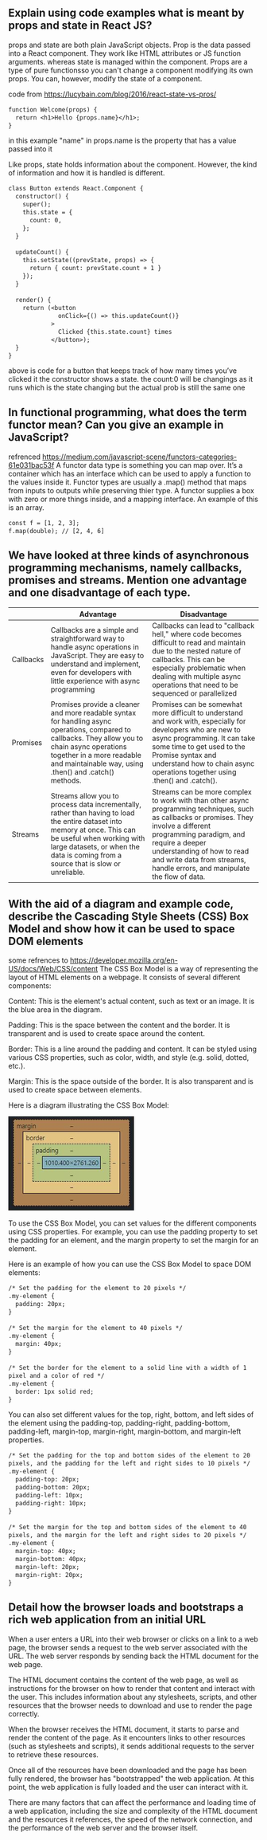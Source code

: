 ## Explain using code examples what is meant by props and state in React JS?
props and state are both plain JavaScript objects.
Prop is the data passed into a React component. They work like HTML attributes or JS function arguments.
whereas state is managed within the component.
Props are a type of pure functionsso you can't change a component modifying its own props.
You can, however, modify the state of a component.

code from https://lucybain.com/blog/2016/react-state-vs-pros/
```
function Welcome(props) {
  return <h1>Hello {props.name}</h1>;
}
```
in this example "name" in props.name is the property that has a value passed into it

Like props, state holds information about the component. However, the kind of information and how it is handled is different.

```
class Button extends React.Component {
  constructor() {
    super();
    this.state = {
      count: 0,
    };
  }

  updateCount() {
    this.setState((prevState, props) => {
      return { count: prevState.count + 1 }
    });
  }

  render() {
    return (<button
              onClick={() => this.updateCount()}
            >
              Clicked {this.state.count} times
            </button>);
  }
}
```
above is code for a button that keeps track of how many times you’ve clicked it
the constructor shows a state. the count:0 will be changings as it runs which is the state changing but the actual prob is still the same one

## In functional programming, what does the term functor mean? Can you give an example in JavaScript?
refrenced https://medium.com/javascript-scene/functors-categories-61e031bac53f
A functor data type is something you can map over.
It’s a container which has an interface which can be used to apply a function to the values inside it.
Functor types are usually a .map() method that maps from inputs to outputs while preserving thier type.
A functor supplies a box with zero or more things inside, and a mapping interface.
An example of this is an array.
```
const f = [1, 2, 3];
f.map(double); // [2, 4, 6]
```

## We have looked at three kinds of asynchronous programming mechanisms, namely callbacks, promises and streams. Mention one advantage and one disadvantage of each type.
|           | Advantage                                                                                                                                                                                                                                     | Disadvantage                                                                                                                                                                                                                                                                                   |
|-----------|-----------------------------------------------------------------------------------------------------------------------------------------------------------------------------------------------------------------------------------------------|------------------------------------------------------------------------------------------------------------------------------------------------------------------------------------------------------------------------------------------------------------------------------------------------|
| Callbacks | Callbacks are a simple and straightforward way to handle async operations in JavaScript. They are easy to understand and implement, even for developers with little experience with async programming                                         | Callbacks can lead to "callback hell," where code becomes difficult to read and maintain due to the nested nature of callbacks. This can be especially problematic when dealing with multiple async operations that need to be sequenced or parallelized                                       |
| Promises  | Promises provide a cleaner and more readable syntax for handling async operations, compared to callbacks. They allow you to chain async operations together in a more readable and maintainable way, using .then() and .catch() methods.      | Promises can be somewhat more difficult to understand and work with, especially for developers who are new to async programming. It can take some time to get used to the Promise syntax and understand how to chain async operations together using .then() and .catch().                     |
| Streams   | Streams allow you to process data incrementally, rather than having to load the entire dataset into memory at once. This can be useful when working with large datasets, or when the data is coming from a source that is slow or unreliable. | Streams can be more complex to work with than other async programming techniques, such as callbacks or promises. They involve a different programming paradigm, and require a deeper understanding of how to read and write data from streams, handle errors, and manipulate the flow of data. |

## With the aid of a diagram and example code, describe the Cascading Style Sheets (CSS) Box Model and show how it can be used to space DOM elements
some refrences to https://developer.mozilla.org/en-US/docs/Web/CSS/content
The CSS Box Model is a way of representing the layout of HTML elements on a webpage. It consists of several different components:

Content: This is the element's actual content, such as text or an image. It is the blue area in the diagram.

Padding: This is the space between the content and the border. It is transparent and is used to create space around the content.

Border: This is a line around the padding and content. It can be styled using various CSS properties, such as color, width, and style (e.g. solid, dotted, etc.).

Margin: This is the space outside of the border. It is also transparent and is used to create space between elements.

Here is a diagram illustrating the CSS Box Model:

![CSS Box Model](https://github.com/DorkSoul/4th-Year/blob/main/Rich%20Web/Lab4/lecture-review/CSS-Box-Model.JPG)

To use the CSS Box Model, you can set values for the different components using CSS properties. For example, you can use the padding property to set the padding for an element, and the margin property to set the margin for an element.

Here is an example of how you can use the CSS Box Model to space DOM elements:

```
/* Set the padding for the element to 20 pixels */
.my-element {
  padding: 20px;
}

/* Set the margin for the element to 40 pixels */
.my-element {
  margin: 40px;
}

/* Set the border for the element to a solid line with a width of 1 pixel and a color of red */
.my-element {
  border: 1px solid red;
}
```
You can also set different values for the top, right, bottom, and left sides of the element using the padding-top, padding-right, padding-bottom, padding-left, margin-top, margin-right, margin-bottom, and margin-left properties.
```
/* Set the padding for the top and bottom sides of the element to 20 pixels, and the padding for the left and right sides to 10 pixels */
.my-element {
  padding-top: 20px;
  padding-bottom: 20px;
  padding-left: 10px;
  padding-right: 10px;
}

/* Set the margin for the top and bottom sides of the element to 40 pixels, and the margin for the left and right sides to 20 pixels */
.my-element {
  margin-top: 40px;
  margin-bottom: 40px;
  margin-left: 20px;
  margin-right: 20px;
}
```


## Detail how the browser loads and bootstraps a rich web application from an initial URL
When a user enters a URL into their web browser or clicks on a link to a web page, the browser sends a request to the web server associated with the URL. The web server responds by sending back the HTML document for the web page.

The HTML document contains the content of the web page, as well as instructions for the browser on how to render that content and interact with the user. This includes information about any stylesheets, scripts, and other resources that the browser needs to download and use to render the page correctly.

When the browser receives the HTML document, it starts to parse and render the content of the page. As it encounters links to other resources (such as stylesheets and scripts), it sends additional requests to the server to retrieve these resources.

Once all of the resources have been downloaded and the page has been fully rendered, the browser has "bootstrapped" the web application. At this point, the web application is fully loaded and the user can interact with it.

There are many factors that can affect the performance and loading time of a web application, including the size and complexity of the HTML document and the resources it references, the speed of the network connection, and the performance of the web server and the browser itself.

